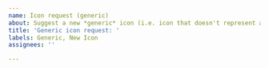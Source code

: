 ```yaml
---
name: Icon request (generic)
about: Suggest a new *generic* icon (i.e. icon that doesn't represent any brand and uses symbols).
title: 'Generic icon request: '
labels: Generic, New Icon
assignees: ''

---
```


<!--
First, read our short guidelines: https://git.io/JLu8h

Remember to add **type of icon** at the end of the title

If you can't think of name, use these sites as reference:
- https://iconscout.com/unicons/explore/line
- https://feathericons.com/
- https://lucide.netlify.app/

Add extra info below this if needed. -->

